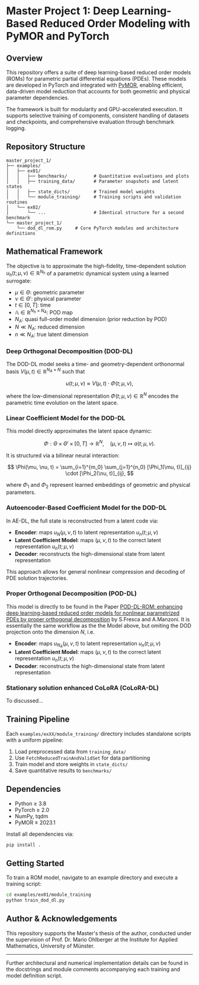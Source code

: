 # Master Project 1: Deep Learning-Based Reduced Order Modeling with PyMOR and PyTorch

## Overview

This repository offers a suite of deep learning-based reduced order models (ROMs) for parametric partial differential equations (PDEs). These models are developed in PyTorch and integrated with [PyMOR](https://pymor.org/), enabling efficient, data-driven model reduction that accounts for both geometric and physical parameter dependencies.

The framework is built for modularity and GPU-accelerated execution. It supports selective training of components, consistent handling of datasets and checkpoints, and comprehensive evaluation through benchmark logging.

## Repository Structure

```
master_project_1/
├── examples/
│   ├── ex01/
│   │   ├── benchmarks/          # Quantitative evaluations and plots
│   │   ├── training_data/       # Parameter snapshots and latent states
│   │   ├── state_dicts/         # Trained model weights
│   │   └── module_training/     # Training scripts and validation routines
│   └── ex02/
│       └── ...                  # Identical structure for a second benchmark
└── master_project_1/
    └── dod_dl_rom.py     # Core PyTorch modules and architecture definitions
```

## Mathematical Framework

The objective is to approximate the high-fidelity, time-dependent solution $u_h(t; \mu, \nu) \in \mathbb{R}^{N_h}$ of a parametric dynamical system using a learned surrogate:

* $\mu \in \Theta$: geometric parameter
* $\nu \in \Theta'$: physical parameter
* $t \in [0, T]$: time
* $\mathbb{A} \in \mathbb{R}^{N_h \times N_A}$: POD map
* $N_A$: quasi full-order model dimension (prior reduction by POD)
* $N \ll N_A$: reduced dimension
* $n \ll N_A$: true latent dimension

### Deep Orthogonal Decomposition (DOD-DL)

The DOD-DL model seeks a time- and geometry-dependent orthonormal basis $V(\mu, t) \in \mathbb{R}^{N_A \times N}$ such that

$$
    u(t; \mu, \nu) \approx V(\mu, t) \cdot \Phi(t; \mu, \nu),
$$

where the low-dimensional representation $\Phi(t; \mu, \nu) \in \mathbb{R}^N$ encodes the parametric time evolution on the latent space.

### Linear Coefficient Model for the DOD-DL

This model directly approximates the latent space dynamic:

$$
    \Phi: \Theta \times \Theta' \times [0, T] \to \mathbb{R}^N, \quad (\mu, \nu, t) \mapsto a(t; \mu, \nu).
$$

It is structured via a bilinear neural interaction:

$$
    \Phi(\mu, \nu, t) = \sum_{i=1}^{m_0} \sum_{j=1}^{n_0} [\Phi_1(\mu, t)]_{ij} \cdot [\Phi_2(\nu, t)]_{ij},
$$

where $\Phi_1$ and $\Phi_2$ represent learned embeddings of geometric and physical parameters.

### Autoencoder-Based Coefficient Model for the DOD-DL

In AE-DL, the full state is reconstructed from a latent code via:

* **Encoder**: maps $u_{N}(\mu, \nu, t)$ to latent representation $u_{n}(t; \mu, \nu)$
* **Latent Coefficient Model**: maps $(\mu, \nu, t)$ to the correct latent representation $u_n(t; \mu, \nu)$
* **Decoder**: reconstructs the high-dimensional state from latent representation

This approach allows for general nonlinear compression and decoding of PDE solution trajectories.

### Proper Orthogonal Decomposition (POD-DL)

This model is directly to be found in the Paper [POD-DL-ROM: enhancing deep learning-based reduced order models for nonlinear parametrized PDEs by proper orthogonal decomposition](https://arxiv.org/abs/2101.11845) by S.Fresca and A.Manzoni. It is essentially the same workflow as the the Model above, but omiting the DOD projection onto the dimension $N$, i.e.

* **Encoder**: maps $u_{N_A}(\mu, \nu, t)$ to latent representation $u_{n}(t; \mu, \nu)$
* **Latent Coefficient Model**: maps $(\mu, \nu, t)$ to the correct latent representation $u_n(t; \mu, \nu)$
* **Decoder**: reconstructs the high-dimensional state from latent representation

### Stationary solution enhanced CoLoRA (CoLoRA-DL)

To discussed...

## Training Pipeline

Each `examples/exXX/module_training/` directory includes standalone scripts with a uniform pipeline:

1. Load preprocessed data from `training_data/`
2. Use `FetchReducedTrainAndValidSet` for data partitioning
3. Train model and store weights in `state_dicts/`
4. Save quantitative results to `benchmarks/`

## Dependencies

* Python ≥ 3.8
* PyTorch ≥ 2.0
* NumPy, tqdm
* PyMOR ≥ 2023.1

Install all dependencies via:

```bash
pip install .
```

## Getting Started

To train a ROM model, navigate to an example directory and execute a training script:

```bash
cd examples/ex01/module_training
python train_dod_dl.py
```

## Author & Acknowledgements

This repository supports the Master's thesis of the author, conducted under the supervision of Prof. Dr. Mario Ohlberger at the Institute for Applied Mathematics, University of Münster.

---

Further architectural and numerical implementation details can be found in the docstrings and module comments accompanying each training and model definition script. 
